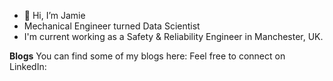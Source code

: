 - 👋 Hi, I’m Jamie
- Mechanical Engineer turned Data Scientist
- I'm current working as a Safety & Reliability Engineer in Manchester, UK.

__Blogs__
You can find some of my blogs here:
Feel free to connect on LinkedIn:
<!---
FSITR/FSITR is a ✨ special ✨ repository because its `README.md` (this file) appears on your GitHub profile.
You can click the Preview link to take a look at your changes.
--->

